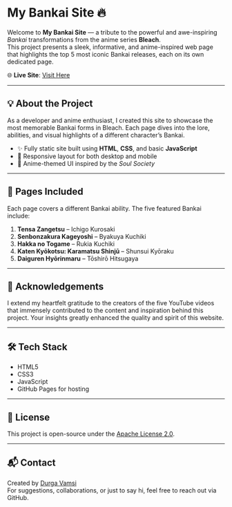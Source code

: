 # My Bankai Site 🔥

Welcome to **My Bankai Site** — a tribute to the powerful and awe-inspiring *Bankai* transformations from the anime series **Bleach**.  
This project presents a sleek, informative, and anime-inspired web page that highlights the top 5 most iconic Bankai releases, each on its own dedicated page.

🌐 **Live Site**: [Visit Here](https://durgavamsi2004.github.io/BANKAI/)

---

## 💡 About the Project

As a developer and anime enthusiast, I created this site to showcase the most memorable Bankai forms in Bleach. Each page dives into the lore, abilities, and visual highlights of a different character’s Bankai.

- ✨ Fully static site built using **HTML**, **CSS**, and basic **JavaScript**
- 📱 Responsive layout for both desktop and mobile
- 🎴 Anime-themed UI inspired by the *Soul Society*

---

## 📄 Pages Included

Each page covers a different Bankai ability. The five featured Bankai include:

1. **Tensa Zangetsu** – Ichigo Kurosaki  
2. **Senbonzakura Kageyoshi** – Byakuya Kuchiki  
3. **Hakka no Togame** – Rukia Kuchiki  
4. **Katen Kyōkotsu: Karamatsu Shinjū** – Shunsui Kyōraku  
5. **Daiguren Hyōrinmaru** – Tōshirō Hitsugaya

---

## 🙏 Acknowledgements

I extend my heartfelt gratitude to the creators of the five YouTube videos that immensely contributed to the content and inspiration behind this project. Your insights greatly enhanced the quality and spirit of this website.

---

## 🛠️ Tech Stack

- HTML5
- CSS3
- JavaScript
- GitHub Pages for hosting

---

## 📜 License

This project is open-source under the [Apache License 2.0](LICENSE).

---

## 📬 Contact

Created by [Durga Vamsi](https://github.com/durgavamsi2004)  
For suggestions, collaborations, or just to say hi, feel free to reach out via GitHub.

